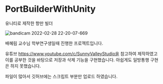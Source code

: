 # PortBuilderWithUnity
유니티로 제작한 항만 빌더

![bandicam 2022-02-28 22-20-07-669](https://user-images.githubusercontent.com/97109063/155991088-3bedf5a2-f38a-44ad-b410-b4cc98b6a9b9.gif)

배혜림 교수님 학부연구생일때 진행한 프로젝트입니다.

유튜브 https://www.youtube.com/c/SunnyValleyStudio을 참고하여 제작하였고 이를 공부한 것을 바탕으로 저장과 삭제 기능을 구현했습니다.
아쉽게도 일방통행 구현은 하지 못했습니다.

파일이 많아서 깃허브에는 스크립트 부분만 업로드 하였습니다.

